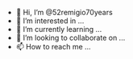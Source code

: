 - 👋 Hi, I’m @52remigio70years
- 👀 I’m interested in ...
- 🌱 I’m currently learning ...
- 💞️ I’m looking to collaborate on ...
- 📫 How to reach me ...

<!---
52remigio70years/52remigio70years is a ✨ special ✨ repository because its `README.md` (this file) appears on your GitHub profile.
You can click the Preview link to take a look at your changes.
--->
